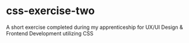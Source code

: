 # css-exercise-two
A short exercise completed during my apprenticeship for UX/UI Design & Frontend Development utilizing CSS
